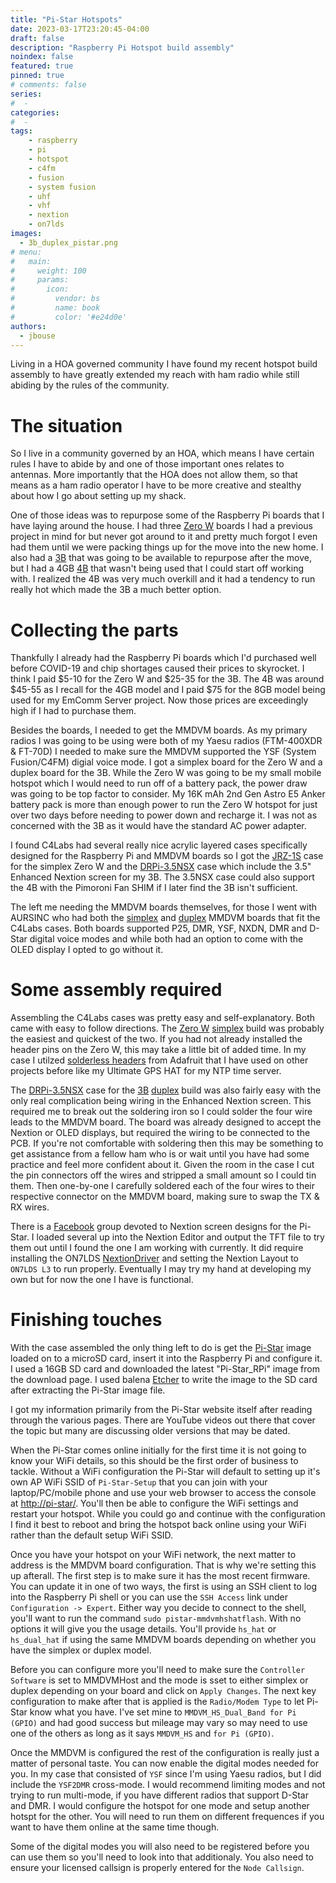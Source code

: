 ```yaml
---
title: "Pi-Star Hotspots"
date: 2023-03-17T23:20:45-04:00
draft: false
description: "Raspberry Pi Hotspot build assembly"
noindex: false
featured: true
pinned: true
# comments: false
series:
#  - 
categories:
#  - 
tags:
    - raspberry
    - pi
    - hotspot
    - c4fm
    - fusion
    - system fusion
    - uhf
    - vhf
    - nextion
    - on7lds
images:
  - 3b_duplex_pistar.png
# menu:
#   main:
#     weight: 100
#     params:
#       icon:
#         vendor: bs
#         name: book
#         color: '#e24d0e'
authors:
  - jbouse
---
```


Living in a HOA governed community I have found my recent hotspot build
assembly to have greatly extended my reach with ham radio while still
abiding by the rules of the community.

<!--more-->

# The situation

So I live in a community governed by an HOA, which means I have certain
rules I have to abide by and one of those important ones relates to antennas. More importantly that the HOA does not allow them, so that means
as a ham radio operator I have to be more creative and stealthy about how
I go about setting up my shack.

One of those ideas was to repurpose some of the Raspberry Pi boards that
I have laying around the house. I had three [Zero W] boards I had a previous
project in mind for but never got around to it and pretty much forgot I
even had them until we were packing things up for the move into the new
home. I also had a [3B] that was going to be available to repurpose after
the move, but I had a 4GB [4B] that wasn't being used that I could start off
working with. I realized the 4B was very much overkill and it had a
tendency to run really hot which made the 3B a much better option.

# Collecting the parts

Thankfully I already had the Raspberry Pi boards which I'd purchased well
before COVID-19 and chip shortages caused their prices to skyrocket. I
think I paid $5-10 for the Zero W and $25-35 for the 3B. The 4B was around $45-55 as I recall for the 4GB model and I paid $75 for the 8GB
model being used for my EmComm Server project. Now those prices are
exceedingly high if I had to purchase them.

Besides the boards, I needed to get the MMDVM boards. As my primary radios
I was going to be using were both of my Yaesu radios (FTM-400XDR & FT-70D)
I needed to make sure the MMDVM supported the YSF (System Fusion/C4FM)
digial voice mode. I got a simplex board for the Zero W and a duplex board
for the 3B. While the Zero W was going to be my small mobile hotspot which
I would need to run off of a battery pack, the power draw was going to be
top factor to consider. My 16K mAh 2nd Gen Astro E5 Anker battery pack is
more than enough power to run the Zero W hotspot for just over two days
before needing to power down and recharge it. I was not as concerned with
the 3B as it would have the standard AC power adapter.

I found C4Labs had several really nice acrylic layered cases specifically
designed for the Raspberry Pi and MMDVM boards so I got the [JRZ-1S] case
for the simplex Zero W and the [DRPi-3.5NSX] case which include the
3.5" Enhanced Nextion screen for my 3B. The 3.5NSX case could also support
the 4B with the Pimoroni Fan SHIM if I later find the 3B isn't sufficient.

The left me needing the MMDVM boards themselves, for those I went with
AURSINC who had both the [simplex] and [duplex] MMDVM boards that fit the
C4Labs cases. Both boards supported P25, DMR, YSF, NXDN, DMR and D-Star
digital voice modes and while both had an option to come with the OLED
display I opted to go without it.

# Some assembly required

Assembling the C4Labs cases was pretty easy and self-explanatory. Both
came with easy to follow directions. The [Zero W] [simplex] build was
probably the easiest and quickest of the two. If you had not already
installed the header pins on the Zero W, this may take a little bit of
added time. In my case I utilzed [solderless headers] from Adafruit that
I have used on other projects before like my Ultimate GPS HAT for my NTP
time server.

The [DRPi-3.5NSX] case for the [3B] [duplex] build was also fairly easy
with the only real complication being wiring in the Enhanced Nextion
screen. This required me to break out the soldering iron so I could
solder the four wire leads to the MMDVM board. The board was already
designed to accept the Nextion or OLED displays, but required the wiring
to be connected to the PCB. If you're not comfortable with soldering then
this may be something to get assistance from a fellow ham who is or wait
until you have had some practice and feel more confident about it. Given
the room in the case I cut the pin connectors off the wires and stripped
a small amount so I could tin them. Then one-by-one I carefully soldered
each of the four wires to their respective connector on the MMDVM board,
making sure to swap the TX & RX wires.

There is a [Facebook] group devoted to Nextion screen designs for the
Pi-Star. I loaded several up into the Nextion Editor and output the TFT
file to try them out until I found the one I am working with currently.
It did require installing the ON7LDS [NextionDriver] and setting the Nextion Layout to `ON7LDS L3` to run properly. Eventually I may try my
hand at developing my own but for now the one I have is functional.

# Finishing touches

With the case assembled the only thing left to do is get the [Pi-Star]
image loaded on to a microSD card, insert it into the Raspberry Pi and
configure it. I used a 16GB SD card and downloaded the latest
"Pi-Star_RPi" image from the download page. I used balena [Etcher] to
write the image to the SD card after extracting the Pi-Star image file.

I got my information primarily from the Pi-Star website itself after
reading through the various pages. There are YouTube videos out there
that cover the topic but many are discussing older versions that may
be dated.

When the Pi-Star comes online initially for the first time it is not
going to know your WiFi details, so this should be the first order of
business to tackle. Without a WiFi configuration the Pi-Star will default
to setting up it's own AP WiFi SSID of `Pi-Star-Setup` that you can join
with your laptop/PC/mobile phone and use your web browser to access the
console at [http://pi-star/](http://pi-star). You'll then be able to
configure the WiFi settings and restart your hotspot. While you could go
and continue with the configuration I find it best to reboot and bring
the hotspot back online using your WiFi rather than the default setup
WiFi SSID.

Once you have your hotspot on your WiFi network, the next matter to
address is the MMDVM board configuration. That is why we're setting this
up afterall. The first step is to make sure it has the most recent
firmware. You can update it in one of two ways, the first is using an
SSH client to log into the Raspberry Pi shell or you can use the
`SSH Access` link under `Configuration -> Expert`. Either way you decide
to connect to the shell, you'll want to run the command
`sudo pistar-mmdvmhshatflash`. With no options it will give you the usage
details. You'll provide `hs_hat` or `hs_dual_hat` if using the same MMDVM
boards depending on whether you have the simplex or duplex model.

Before you can configure more you'll need to make sure the `Controller
Software` is set to MMDVMHost and the mode is sset to either simplex or
duplex depending on your board and click on `Apply Changes`. The next
key configuration to make after that is applied is the `Radio/Modem Type`
to let Pi-Star know what you have. I've set mine to `MMDVM_HS_Dual_Band
for Pi (GPIO)` and had good success but mileage may vary so may need to
use one of the others as long as it says `MMDVM_HS` and `for Pi (GPIO)`.

Once the MMDVM is configured the rest of the configuration is really just
a matter of personal taste. You can now enable the digital modes needed
for you. In my case that consisted of `YSF` since I'm using Yaesu radios,
but I did include the `YSF2DMR` cross-mode. I would recommend limiting
modes and not trying to run multi-mode, if you have different radios that
support D-Star and DMR. I would configure the hotspot for one mode and
setup another hotspt for the other. You will need to run them on
different frequences if you want to have them online at the same time though.

Some of the digital modes you will also need to be registered before you
can use them so you'll need to look into that additionaly. You also need
to ensure your licensed callsign is properly entered for the `Node
Callsign`.

[Zero W]: https://www.raspberrypi.com/products/raspberry-pi-zero-w/ "Raspberry Pi Zero W"
[3B]: https://www.raspberrypi.com/products/raspberry-pi-3-model-b/ "Raspberry Pi 3B"
[4B]: https://www.raspberrypi.com/products/raspberry-pi-4-model-b/ "Raspberry Pi 4B"
[JRZ-1S]: https://a.co/d/bNN3uwt "JRZ-1S - C4Labs"
[DRPi-3.5NSX]: https://a.co/d/fT5pJUq "DRPi-3.5NSX - C4Labs"
[simplex]: https://a.co/d/daqqZrP "AURSINC simplex MMDVM hotspot board"
[duplex]: https://a.co/d/9oEP4Du "AURSINC duplex MMDVM hotspot board"
[solderless headers]: https://www.adafruit.com/product/3413 "GPIO Hammer Headers - Solderless Raspberry Pi Connectors"
[Facebook]: https://www.facebook.com/groups/Nextion "NEXTION - HAM-Radio screens"
[NextionDriver]: https://github.com/on7lds/NextionDriverInstaller "ON7LDS NextionDriverInstaller"
[Pi-Star]: https://www.pistar.uk/ "Pi-Star Digital Voice Software"
[Etcher]: https://www.balena.io/etcher "balena Etcher"